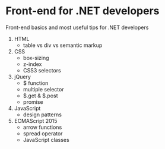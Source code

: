 # Front-end for .NET developers
Front-end basics and most useful tips for .NET developers

1. HTML
   * table vs div vs semantic markup
2. CSS
   * box-sizing
   * z-index
   * CSS3 selectors
3. jQuery
   * $ function
   * multiple selector
   * $.get & $.post
   * promise
4. JavaScript
   * design patterns
5. ECMAScript 2015
   * arrow functions
   * spread operator
   * JavaScript classes
